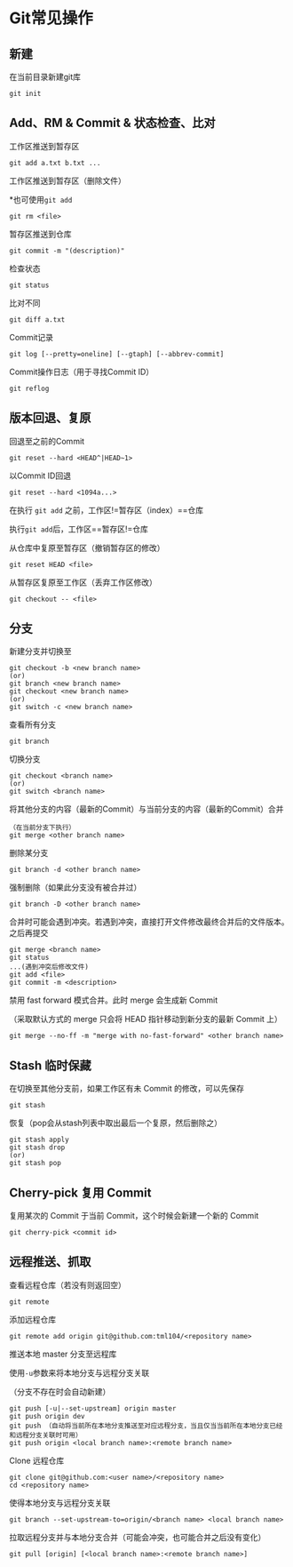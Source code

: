 # Git常见操作

## 新建

在当前目录新建git库

```
git init
```



## Add、RM & Commit & 状态检查、比对

工作区推送到暂存区

```
git add a.txt b.txt ...
```

工作区推送到暂存区（删除文件）

*也可使用`git add`

~~~
git rm <file>
~~~

暂存区推送到仓库

```
git commit -m "(description)"
```

检查状态

~~~
git status
~~~

比对不同

~~~
git diff a.txt
~~~

Commit记录

~~~
git log [--pretty=oneline] [--gtaph] [--abbrev-commit]
~~~

Commit操作日志（用于寻找Commit ID）

~~~
git reflog
~~~



## 版本回退、复原

回退至之前的Commit

~~~
git reset --hard <HEAD^|HEAD~1>
~~~

以Commit ID回退

~~~
git reset --hard <1094a...>
~~~



在执行 ` git add ` 之前，工作区!=暂存区（index）==仓库

执行`git add`后，工作区==暂存区!=仓库



从仓库中复原至暂存区（撤销暂存区的修改）

~~~
git reset HEAD <file>
~~~

从暂存区复原至工作区（丢弃工作区修改）

~~~
git checkout -- <file>
~~~





## 分支

新建分支并切换至

~~~
git checkout -b <new branch name>
(or)
git branch <new branch name>
git checkout <new branch name>
(or)
git switch -c <new branch name>
~~~

查看所有分支

~~~
git branch
~~~

切换分支

~~~
git checkout <branch name>
(or)
git switch <branch name>
~~~



将其他分支的内容（最新的Commit）与当前分支的内容（最新的Commit）合并

~~~
（在当前分支下执行）
git merge <other branch name>
~~~

删除某分支

~~~
git branch -d <other branch name>
~~~

强制删除（如果此分支没有被合并过）

~~~
git branch -D <other branch name>
~~~





合并时可能会遇到冲突。若遇到冲突，直接打开文件修改最终合并后的文件版本。之后再提交

~~~
git merge <branch name>
git status
...(遇到冲突后修改文件)
git add <file>
git commit -m <description>
~~~



禁用 fast forward 模式合并。此时 merge 会生成新 Commit 

（采取默认方式的 merge 只会将 HEAD 指针移动到新分支的最新 Commit 上）

```
git merge --no-ff -m "merge with no-fast-forward" <other branch name>
```



## Stash 临时保藏

在切换至其他分支前，如果工作区有未 Commit 的修改，可以先保存

~~~
git stash
~~~

恢复（pop会从stash列表中取出最后一个复原，然后删除之）

~~~
git stash apply
git stash drop
(or)
git stash pop
~~~



## Cherry-pick 复用 Commit

复用某次的 Commit 于当前 Commit，这个时候会新建一个新的 Commit 

~~~
git cherry-pick <commit id>
~~~



## 远程推送、抓取

查看远程仓库（若没有则返回空）

```
git remote
```

添加远程仓库

~~~
git remote add origin git@github.com:tml104/<repository name>
~~~

推送本地 master 分支至远程库

使用`-u`参数来将本地分支与远程分支关联

（分支不存在时会自动新建）

~~~
git push [-u|--set-upstream] origin master
git push origin dev
git push （自动将当前所在本地分支推送至对应远程分支，当且仅当当前所在本地分支已经和远程分支关联时可用）
git push origin <local branch name>:<remote branch name>
~~~



Clone 远程仓库

~~~
git clone git@github.com:<user name>/<repository name>
cd <repository name>
~~~



使得本地分支与远程分支关联

~~~
git branch --set-upstream-to=origin/<branch name> <local branch name>
~~~



拉取远程分支并与本地分支合并（可能会冲突，也可能合并之后没有变化）

~~~
git pull [origin] [<local branch name>:<remote branch name>]
~~~

